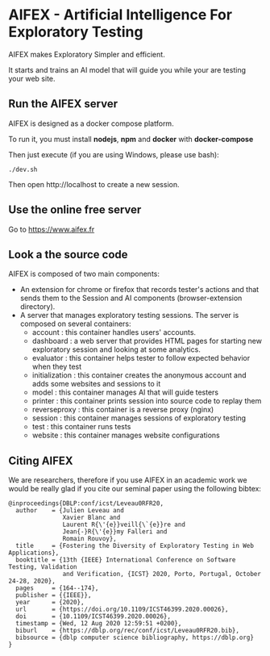 # AIFEX - Artificial Intelligence For Exploratory Testing

AIFEX makes Exploratory Simpler and efficient.

It starts and trains an AI model that will guide you while your are testing your web site.

## Run the AIFEX server

AIFEX is designed as a docker compose platform. 

To run it, you must install **nodejs**, **npm** and **docker** with **docker-compose**

Then just execute (if you are using Windows, please use bash): 

    ./dev.sh

Then open http://localhost to create a new session.


## Use the online free server

Go to https://www.aifex.fr


## Look a the source code

AIFEX is composed of two main components:
* An extension for chrome or firefox that records tester's actions and that sends them to the Session and AI components (browser-extension directory).
* A server that manages exploratory testing sessions. The server is composed on several containers:
    * account : this container handles users' accounts.
    * dashboard : a web server that provides HTML pages for starting new exploratory session and looking at some analytics.
    * evaluator : this container helps tester to follow expected behavior when they test
    * initialization : this container creates the anonymous account and adds some websites and sessions to it
    * model : this container manages AI that will guide testers
    * printer : this container prints session into source code to replay them
    * reverseproxy : this container is a reverse proxy (nginx)
    * session : this container manages sessions of exploratory testing
    * test : this container runs tests
    * website : this container manages website configurations


## Citing AIFEX

We are researchers, therefore if you use AIFEX in an academic work we would be really glad if you cite our seminal paper using the following bibtex:

```
@inproceedings{DBLP:conf/icst/Leveau0RFR20,
  author    = {Julien Leveau and
               Xavier Blanc and
               Laurent R{\'{e}}veill{\`{e}}re and
               Jean{-}R{\'{e}}my Falleri and
               Romain Rouvoy},
  title     = {Fostering the Diversity of Exploratory Testing in Web Applications},
  booktitle = {13th {IEEE} International Conference on Software Testing, Validation
               and Verification, {ICST} 2020, Porto, Portugal, October 24-28, 2020},
  pages     = {164--174},
  publisher = {{IEEE}},
  year      = {2020},
  url       = {https://doi.org/10.1109/ICST46399.2020.00026},
  doi       = {10.1109/ICST46399.2020.00026},
  timestamp = {Wed, 12 Aug 2020 12:59:51 +0200},
  biburl    = {https://dblp.org/rec/conf/icst/Leveau0RFR20.bib},
  bibsource = {dblp computer science bibliography, https://dblp.org}
}
```
